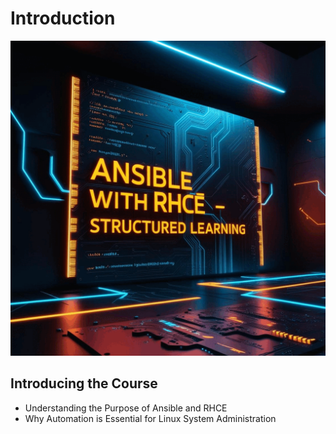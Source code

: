 # Introduction

![Ansible with RHCE](../images/ansible_rhce.gif)

## Introducing the Course
- Understanding the Purpose of Ansible and RHCE
- Why Automation is Essential for Linux System Administration
